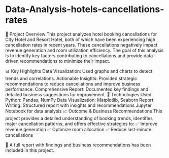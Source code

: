 # Data-Analysis-hotels-cancellations-rates
📌 Project Overview
This project analyzes hotel booking cancellations for City Hotel and Resort Hotel, both of which have been experiencing high cancellation rates in recent years. These cancellations negatively impact revenue generation and room utilization efficiency. The goal of this analysis is to identify key factors contributing to cancellations and provide data-driven recommendations to minimize their impact.

📊 Key Highlights
Data Visualization: Used graphs and charts to detect trends and correlations.
Actionable Insights: Provided strategic recommendations to reduce cancellations and improve business performance.
Comprehensive Report: Documented key findings and detailed business suggestions for improvement.
🔧 Technologies Used
Python: Pandas, NumPy
Data Visualization: Matplotlib, Seaborn
Report Writing: Structured report with insights and recommendations
Jupyter Notebook for data analysis
📈 Outcome & Business Recommendations
This project provides a detailed understanding of booking trends, identifies major cancellation patterns, and offers effective strategies to:
✅ Improve revenue generation
✅ Optimize room allocation
✅ Reduce last-minute cancellations

📄 A full report with findings and business recommendations has been included in this project.

